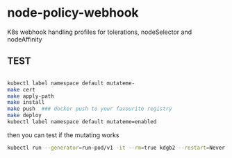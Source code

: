# node-policy-webhook
K8s webhook handling profiles for tolerations, nodeSelector and nodeAffinity


## TEST

```bash

kubectl label namespace default mutateme-
make cert
make apply-path
make install
make push  ### docker push to your favourite registry
make deploy
kubectl label namespace default mutateme=enabled
```

then you can test if the mutating works

```bash
kubectl run --generator=run-pod/v1 -it --rm=true kdgb2 --restart=Never --image=nvucinic/kdbg --  /bin/bash
```
